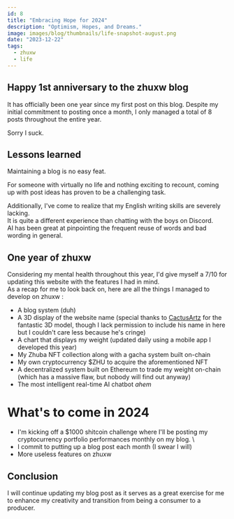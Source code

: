 ```yaml
---
id: 8
title: "Embracing Hope for 2024"
description: "Optimism, Hopes, and Dreams."
image: images/blog/thumbnails/life-snapshot-august.png
date: "2023-12-22"
tags:
  - zhuxw
  - life
---
```


## Happy 1st anniversary to the zhuxw blog

It has officially been one year since my first post on this blog.
Despite my initial commitment to posting once a month, I only managed a total of 8 posts throughout the entire year.

Sorry I suck.

## Lessons learned

Maintaining a blog is no easy feat.

For someone with virtually no life and nothing exciting to recount, coming up with post ideas has proven to be a challenging task.

Additionally, I've come to realize that my English writing skills are severely lacking. \
It is quite a different experience than chatting with the boys on Discord. \
AI has been great at pinpointing the frequent reuse of words and bad wording in general.

## One year of zhuxw

Considering my mental health throughout this year, I'd give myself a 7/10 for updating this website with the features I had in mind.\
As a recap for me to look back on, here are all the things I managed to develop on zhuxw :

- A blog system (duh)
- A 3D display of the website name (special thanks to [CactusArtz](https://cactusartz.artstation.com/) for the fantastic 3D model, though I lack permission to include his name in here but I couldn't care less because he's cringe)
- A chart that displays my weight (updated daily using a mobile app I developed this year)
- My Zhuba NFT collection along with a gacha system built on-chain
- My own cryptocurrency $ZHU to acquire the aforementioned NFT
- A decentralized system built on Ethereum to trade my weight on-chain (which has a massive flaw, but nobody will find out anyway)
- The most intelligent real-time AI chatbot _ahem_

# What's to come in 2024

- I'm kicking off a $1000 shitcoin challenge where I'll be posting my cryptocurrency portfolio performances monthly on my blog. \
- I commit to putting up a blog post each month (I swear I will)
- More useless features on zhuxw

## Conclusion

I will continue updating my blog post as it serves as a great exercise for me to enhance my creativity and transition from being a consumer to a producer.

